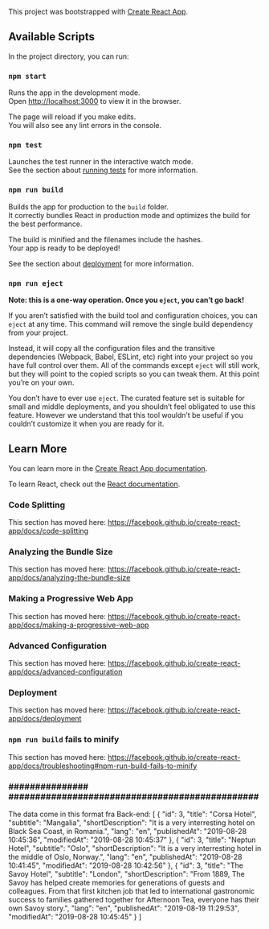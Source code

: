 This project was bootstrapped with [Create React App](https://github.com/facebook/create-react-app).

## Available Scripts

In the project directory, you can run:

### `npm start`

Runs the app in the development mode.<br>
Open [http://localhost:3000](http://localhost:3000) to view it in the browser.

The page will reload if you make edits.<br>
You will also see any lint errors in the console.

### `npm test`

Launches the test runner in the interactive watch mode.<br>
See the section about [running tests](https://facebook.github.io/create-react-app/docs/running-tests) for more information.

### `npm run build`

Builds the app for production to the `build` folder.<br>
It correctly bundles React in production mode and optimizes the build for the best performance.

The build is minified and the filenames include the hashes.<br>
Your app is ready to be deployed!

See the section about [deployment](https://facebook.github.io/create-react-app/docs/deployment) for more information.

### `npm run eject`

**Note: this is a one-way operation. Once you `eject`, you can’t go back!**

If you aren’t satisfied with the build tool and configuration choices, you can `eject` at any time. This command will remove the single build dependency from your project.

Instead, it will copy all the configuration files and the transitive dependencies (Webpack, Babel, ESLint, etc) right into your project so you have full control over them. All of the commands except `eject` will still work, but they will point to the copied scripts so you can tweak them. At this point you’re on your own.

You don’t have to ever use `eject`. The curated feature set is suitable for small and middle deployments, and you shouldn’t feel obligated to use this feature. However we understand that this tool wouldn’t be useful if you couldn’t customize it when you are ready for it.

## Learn More

You can learn more in the [Create React App documentation](https://facebook.github.io/create-react-app/docs/getting-started).

To learn React, check out the [React documentation](https://reactjs.org/).

### Code Splitting

This section has moved here: https://facebook.github.io/create-react-app/docs/code-splitting

### Analyzing the Bundle Size

This section has moved here: https://facebook.github.io/create-react-app/docs/analyzing-the-bundle-size

### Making a Progressive Web App

This section has moved here: https://facebook.github.io/create-react-app/docs/making-a-progressive-web-app

### Advanced Configuration

This section has moved here: https://facebook.github.io/create-react-app/docs/advanced-configuration

### Deployment

This section has moved here: https://facebook.github.io/create-react-app/docs/deployment

### `npm run build` fails to minify

This section has moved here: https://facebook.github.io/create-react-app/docs/troubleshooting#npm-run-build-fails-to-minify


### ############### ############################################### ######


The data come in this format fra Back-end:
[
  {
    "id": 3,
    "title": "Corsa Hotel",
    "subtitle": "Mangalia",
    "shortDescription": "It is a very interresting hotel on Black Sea Coast, in Romania.",
    "lang": "en",
    "publishedAt": "2019-08-28 10:45:36",
    "modifiedAt": "2019-08-28 10:45:37"
  },
  {
    "id": 3,
    "title": "Neptun Hotel",
    "subtitle": "Oslo",
    "shortDescription": "It is a very interresting hotel in the middle of Oslo, Norway.",
    "lang": "en",
    "publishedAt": "2019-08-28 10:41:45",
    "modifiedAt": "2019-08-28 10:42:56"
  },
  {
    "id": 3,
    "title": "The Savoy Hotel",
    "subtitle": "London",
    "shortDescription": "From 1889, The Savoy has helped create memories for generations of guests and colleagues. From that first kitchen job that led to international gastronomic success to families gathered together for Afternoon Tea, everyone has their own Savoy story.",
    "lang": "en",
    "publishedAt": "2019-08-19 11:29:53",
    "modifiedAt": "2019-08-28 10:45:45"
  }
]